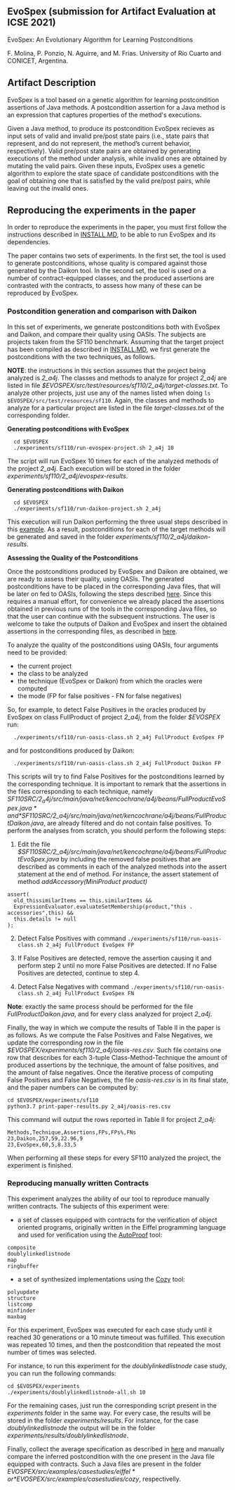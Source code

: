 ## EvoSpex (submission for Artifact Evaluation at ICSE 2021)

EvoSpex: An Evolutionary Algorithm for Learning Postconditions

F. Molina, P. Ponzio, N. Aguirre, and M. Frias.
University of Río Cuarto and CONICET, Argentina.

## Artifact Description

EvoSpex is a tool based on a genetic algorithm for learning postcondition assertions of Java methods. A postcondition assertion for a Java method is an expression that captures properties of the method's executions. 

Given a Java method, to produce its postcondition EvoSpex recieves as input sets of valid and invalid pre/post state pairs (i.e., state pairs that represent, and do not represent, the method’s current behavior, respectively). Valid pre/post state pairs are obtained by generating executions of the method under analysis, while invalid ones are obtained by mutating the valid pairs. Given these inputs, EvoSpex uses a genetic algorithm to explore the state space of candidate postconditions with the goal of obtaining one that is satisfied by the valid pre/post pairs, while leaving out the invalid ones.

## Reproducing the experiments in the paper

In order to reproduce the experiments in the paper, you must first follow the instructions described in [INSTALL.MD](INSTALL.md), to be able to run EvoSpex and its dependencies.

The paper contains two sets of experiments. In the first set, the tool is used to generate postconditions, whose quality is compared against those generated by the Daikon tool. In the second set, the tool is used on a number of contract-equipped classes, and the produced assertions are contrasted with the contracts, to assess how many of these can be reproduced by EvoSpex.

### Postcondition generation and comparison with Daikon

In this set of experiments, we generate postconditions both with EvoSpex and Daikon, and compare their quality using OASIs. The subjects are projects taken from the SF110 benchmark. Assuming that the target project has been compiled as described in [INSTALL.MD](INSTALL.md), we first generate the postconditions with the two techniques, as follows.  

**NOTE**: the instructions in this section assumes that the project being analyzed is *2_a4j*. The classes and methods to analyze for project *2_a4j* are listed in file *$EVOSPEX/src/test/resources/sf110/2_a4j/target-classes.txt*. To analyze other projects, just use any of the names listed when doing `ls $EVOSPEX/src/test/resources/sf110`. Again, the classes and methods to analyze for a particular project are listed in the file *target-classes.txt* of the corresponding folder. 
 
**Generating postconditions with EvoSpex**

```
  cd $EVOSPEX
  ./experiments/sf110/run-evospex-project.sh 2_a4j 10
``` 

The script will run EvoSpex 10 times for each of the analyzed methods of the project *2_a4j*. Each execution will be stored in the folder *experiments/sf110/2_a4j/evospex-results*.

**Generating postconditions with Daikon**

```
  cd $EVOSPEX
  ./experiments/sf110/run-daikon-project.sh 2_a4j
```

This execution will run Daikon performing the three usual steps described in this [example](http://plse.cs.washington.edu/daikon/download/doc/daikon.html#StackAr-example). As a result, postconditions for each of the target methods will be generated and saved in the folder *experiments/sf110/2_a4j/daikon-results*.

**Assessing the Quality of the Postconditions** 

Once the postconditions produced by EvoSpex and Daikon are obtained, we are ready to assess their quality, using OASIs. The generated postconditions have to be placed in the corresponding Java files, that will be later on fed to OASIs, following the steps described [here](extra/COLLECTING_INFERRED_POSTCONDITIONS.md). Since this requires a manual effort, for convenience we already placed the assertions obtained in previous runs of the tools in the corresponding Java files, so that the user can continue with the subsequent instructions. The user is welcome to take the outputs of Daikon and EvoSpex and insert the obtained assertions in the corresponding files, as described in [here](extra/COLLECTING_INFERRED_POSTCONDITIONS.md).
 
To analyze the quality of the postconditions using OASIs, four arguments need to be provided:
* the current project
* the class to be analyzed
* the technique (EvoSpex or Daikon) from which the oracles were computed 
* the mode (FP for false positives - FN for false negatives)

So, for example, to detect False Positives in the oracles produced by EvoSpex on class FullProduct of project *2_a4j*, from the folder *$EVOSPEX* run:

```
  ./experiments/sf110/run-oasis-class.sh 2_a4j FullProduct EvoSpex FP
```

and for postconditions produced by Daikon:

```
  ./experiments/sf110/run-oasis-class.sh 2_a4j FullProduct Daikon FP
```

This scripts will try to find False Positives for the postconditions learned by the corresponding technique. It is important to remark that the assertions in the files corresponding to each technique, namely *$SF110SRC/2_a4j/src/main/java/net/kencochrane/a4j/beans/FullProductEvoSpex.java* and *$SF110SRC/2_a4j/src/main/java/net/kencochrane/a4j/beans/FullProductDaikon.java*, are already filtered and do not contain false positives. To perform the analyses from scratch, you should perform the following steps:

1. Edit the file *$SF110SRC/2_a4j/src/main/java/net/kencochrane/a4j/beans/FullProductEvoSpex.java* by including the removed false positives that are described as comments in each of the analyzed methods into the assert statement at the end of method. For instance, the assert statement of method *addAccessory(MiniProduct product)*

```
assert(
  old_thissimilarItems == this.similarItems &&
  ExpressionEvaluator.evaluateSetMembership(product,"this . accessories",this) &&
  this.details != null
);
```

2. Detect False Positives with command `./experiments/sf110/run-oasis-class.sh 2_a4j FullProduct EvoSpex FP`

3. If False Positives are detected, remove the assertion causing it and perform step 2 until no more False Positives are detected. If no False Positives are detected, continue to step 4. 

4. Detect False Negatives with command `./experiments/sf110/run-oasis-class.sh 2_a4j FullProduct EvoSpex FN`

**Note**: exactly the same process should be performed for the file *FullProductDaikon.java*, and for every class analyzed for project *2_a4j*. 

Finally, the way in which we compute the results of Table II in the paper is as follows. As we compute the False Positives and False Negatives, we update the corresponding row in the file *$EVOSPEX/experiments/sf110/2_a4j/oasis-res.csv*. Such file contains one row that describes for each 3-tuple Class-Method-Technique the amount of produced assertions by the technique, the amount of false positives, and the amount of false negatives. Once the iterative process of computing False Positives and False Negatives, the file *oasis-res.csv* is in its final state, and the paper numbers can be computed by:

```
cd $EVOSPEX/experiments/sf110
python3.7 print-paper-results.py 2_a4j/oasis-res.csv
``` 

This command will output the rows reported in Table II for project *2_a4j*:
```
Methods,Technique,Assertions,FPs,FPs%,FNs
23,Daikon,257,59,22.96,9
23,EvoSpex,60,5,8.33,5
``` 

When performing all these steps for every SF110 analyzed the project, the experiment is finished. 

### Reproducing manually written Contracts

This experiment analyzes the ability of our tool to reproduce manually written contracts. The subjects of this experiment were:
* a set of classes equipped with contracts for the verification of object oriented programs, originally written in the Eiffel programming language and used for verification using the [AutoProof](http://comcom.csail.mit.edu/autoproof/) tool:
```
composite
doublylinkedlistnode
map
ringbuffer
```

* a set of synthesized implementations using the [Cozy](https://cozy.uwplse.org/) tool:
```
polyupdate
structure
listcomp
minfinder
maxbag
``` 

For this experiment, EvoSpex was executed for each case study until it reached 30 generations or a 10 minute timeout was fulfilled. This execution was repeated 10 times, and then the postcondition that repeated the most number of times was selected. 

For instance, to run this experiment for the *doublylinkedlistnode* case study, you can run the following commands:
```
cd $EVOSPEX/experiments
./experiments/doublylinkedlistnode-all.sh 10
```

For the remaining cases, just run the corresponding script present in the *experiments* folder in the same way. For every case, the results will be stored in the folder *experiments/results*. For instance, for the case *doublylinkedlistnode* the output will be in the folder *experiments/results/doublylinkedlistnode*. 

Finally, collect the average specification as described in [here](extra/COLLECTING_INFERRED_POSTCONDITIONS.md) and manually compare the inferred postcondition with the one present in the Java file equipped with contracts. Such a Java files are present in the folder *$EVOSPEX/src/examples/casestudies/eiffel* or *$EVOSPEX/src/examples/casestudies/cozy*, respectivelly. 
 
